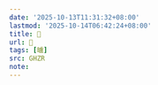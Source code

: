 ```yaml
---
date: '2025-10-13T11:31:32+08:00'
lastmod: '2025-10-14T06:42:24+08:00'
title: 󰩵
url: 󰩵
tags: [曥]
src: GHZR
note:
---
```

